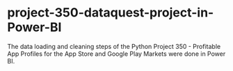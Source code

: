 # project-350-dataquest-project-in-Power-BI
The data loading and cleaning steps of the Python Project 350 - Profitable App Profiles for the App Store and Google Play Markets were done in Power BI. 
